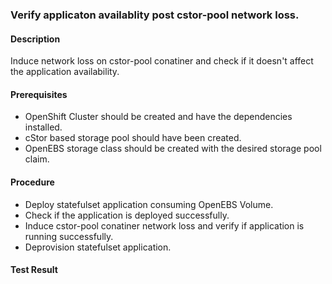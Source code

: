 ### Verify applicaton availablity post cstor-pool network loss.

#### Description
Induce network loss on cstor-pool conatiner and check if it doesn't affect the application availability.

#### Prerequisites
- OpenShift Cluster should be created and have the dependencies installed.
- cStor based storage pool should have been created.
- OpenEBS storage class should be created with the desired storage pool claim.

#### Procedure
- Deploy statefulset application consuming OpenEBS Volume.
- Check if the application is deployed successfully.
- Induce cstor-pool conatiner network loss and verify if application is running successfully.
- Deprovision statefulset application.

#### Test Result
